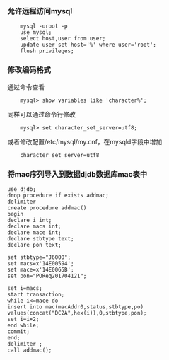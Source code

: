 ### 允许远程访问mysql

```
    mysql -uroot -p
    use mysql;
    select host,user from user;
    update user set host='%' where user='root';
    flush privileges;
```

### 修改编码格式

通过命令查看

```
    mysql> show variables like 'character%';
```

同样可以通过命令行修改

```
    mysql> set character_set_server=utf8;
```

或者修改配置/etc/mysql/my.cnf，在mysqld字段中增加

```
    character_set_server=utf8
```

### 将mac序列导入到数据djdb数据库mac表中

```
use djdb;
drop procedure if exists addmac;
delimiter
create procedure addmac()
begin
declare i int;
declare macs int;
declare mace int;
declare stbtype text;
declare pon text;

set stbtype="J6000";
set macs=x'14E00594';
set mace=x'14E0065B';
set pon="POReq201704121";

set i=macs;
start transaction;
while i<=mace do
insert into mac(macAddr0,status,stbtype,po) values(concat("DC2A",hex(i)),0,stbtype,pon);
set i=i+2;
end while;
commit;
end;
delimiter ;
call addmac();
```